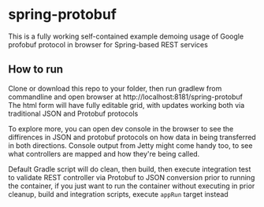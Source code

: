 # spring-protobuf
This is a fully working self-contained example demoing usage of Google profobuf protocol in browser for Spring-based REST services 

## How to run
Clone or download this repo to your folder, then run gradlew from commandline and open browser at http://localhost:8181/spring-protobuf
The html form will have fully editable grid, with updates working both via traditional JSON and Protobuf protocols

To explore more, you can open dev console in the browser to see the diffirences in JSON and protobuf protocols on how data in being transferred in both directions.
Console output from Jetty might come handy too, to see what controllers are mapped and how they're being called.

Default Gradle script will do clean, then build, then execute integration test to validate REST controller via Protobuf to JSON conversion prior to running the container,
if you just want to run the container without executing in prior cleanup, build and integration scripts, execute `appRun` target instead 